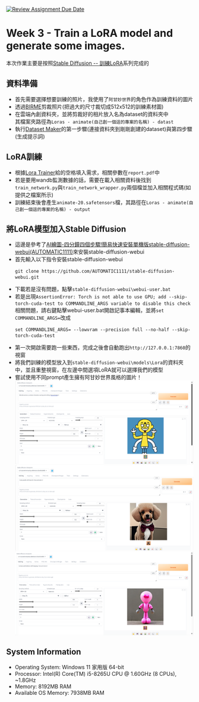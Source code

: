 [![Review Assignment Due Date](https://classroom.github.com/assets/deadline-readme-button-24ddc0f5d75046c5622901739e7c5dd533143b0c8e959d652212380cedb1ea36.svg)](https://classroom.github.com/a/X3WkcXtG)
# Week 3 - Train a LoRA model and generate some images.  
本次作業主要是按照[Stable Diffusion -- 訓練LoRA](https://vocus.cc/article/642db062fd897800014596ad)系列完成的  
  
## 資料準備  
* 首先需要選擇想要訓練的照片，我使用了`阿甘妙世界`的角色作為訓練資料的圖片  
* 透過[BIRME](https://www.birme.net/?target_width=512&target_height=512)剪裁照片(把過大的尺寸裁切成512x512的訓練素材圖)  
* 在雲端內創資料夾，並將剪裁好的相片放入名為dataset的資料夾中  
  其檔案夾路徑為`Loras - animate(自己創一個這的專案的名稱) - datast`  
* 執行[Dataset Maker](https://colab.research.google.com/github/hollowstrawberry/kohya-colab/blob/main/Dataset_Maker.ipynb)的第一步驟(連接資料夾到剛剛創建的dataset)與第四步驟(生成提示詞)  
  
## LoRA訓練  
* 根據[Lora Trainer](https://colab.research.google.com/github/hollowstrawberry/kohya-colab/blob/main/Lora_Trainer.ipynb)給的空格填入需求，相關參數在`report.pdf`中  
* 若是要用wandb監測數據的話，需要在載入相關資料後找到`train_network.py`與`train_network_wrapper.py`兩個檔並加入相關程式碼(如提供之檔案所示)  
* 訓練結束後會產生`animate-20.safetensors`檔，其路徑在`Loras - animate(自己創一個這的專案的名稱) - output`  
  
## 將LoRA模型加入Stable Diffusion  
* 這邊是參考了[AI繪圖-四分鐘四個步驟!簡易快速安裝單機版stable-diffusion-webui(AUTOMATIC1111)](https://vocus.cc/article/63f87151fd89780001283144)來安裝stable-diffusion-webui
* 首先輸入以下指令安裝stable-diffusion-webui  
  ```  
  git clone https://github.com/AUTOMATIC1111/stable-diffusion-webui.git  
  ```  
* 下載若是沒有問題，點擊`stable-diffusion-webui\webui-user.bat`  
* 若是出現`AssertionError: Torch is not able to use GPU; add --skip-torch-cuda-test to COMMANDLINE_ARGS variable to disable this check`相關問題，請右鍵點擊webui-user.bat開啟記事本編輯，並將`set COMMANDLINE_ARGS=`改成  
  ```  
  set COMMANDLINE_ARGS= --lowvram --precision full --no-half --skip-torch-cuda-test  
  ```  
* 第一次開啟需要跑一些東西，完成之後會自動跑出`http://127.0.0.1:7860`的視窗  
* 將我們訓練的模型放入到`stable-diffusion-webui\models\Lora`的資料夾中，並且重整視窗，在左邊中間選項LoRA就可以選擇我們的模型  
* 嘗試使用不同prompt產生擁有阿甘妙世界風格的圖片！  
  <img src="https://github.com/mvclab-ntust-course/course3-irene0613/blob/main/image/1.png" width="500px"><br>
  <img src="https://github.com/mvclab-ntust-course/course3-irene0613/blob/main/image/2.png" width="500px"><br>
  <img src="https://github.com/mvclab-ntust-course/course3-irene0613/blob/main/image/3.png" width="500px"><br>
  
## System Information  
* Operating System: Windows 11 家用版 64-bit  
* Processor: Intel(R) Core(TM) i5-8265U CPU @ 1.60GHz (8 CPUs), ~1.8GHz  
* Memory: 8192MB RAM  
* Available OS Memory: 7938MB RAM  
  
